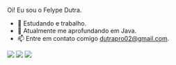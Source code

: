 Oi! Eu sou o Felype Dutra.


- 🔭 Estudando e trabalho.
- 🌱 Atualmente me aprofundando em Java.
- 📫 Entre em contato comigo dutrapro02@gmail.com.




<div> 
  <a href="https://instagram.com/felpdutra_" target="_blank"><img src="https://img.shields.io/badge/-Instagram-%23E4405F?style=for-the-badge&logo=instagram&logoColor=white" target="_blank"></a>
  <a href = "mailto:dutrafellype@gmail.com"><img src="https://img.shields.io/badge/-Gmail-%23333?style=for-the-badge&logo=gmail&logoColor=white" target="_blank"></a>
  <a href="https://www.linkedin.com/in/felype-dutra-a718b91b5/" target="_blank"><img src="https://img.shields.io/badge/-LinkedIn-%230077B5?style=for-the-badge&logo=linkedin&logoColor=white" target="_blank"></a> 
  
</div>
